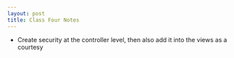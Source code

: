 ```yaml
---
layout: post
title: Class Four Notes
---
```


  - Create security at the controller level, then also add it into the views as a courtesy